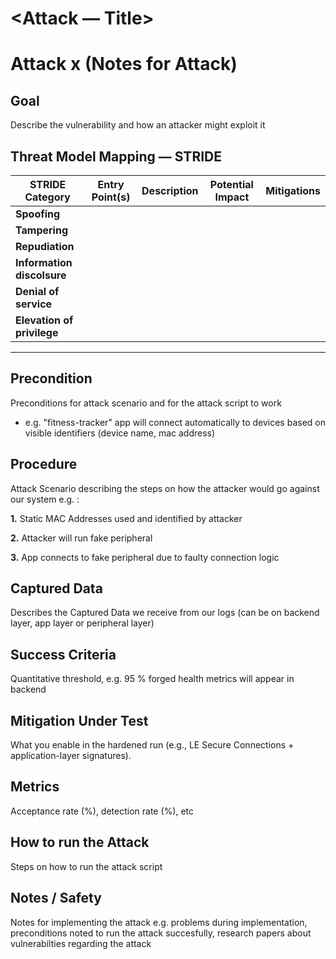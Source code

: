 # <Attack  — Title>
# Attack x (Notes for Attack) #

## Goal ## 
Describe the vulnerability and how an attacker might exploit it

## Threat Model Mapping — STRIDE

| STRIDE Category | Entry Point(s) | Description | Potential Impact |  Mitigations |
|-----------------|----------------|--------------|------------------|------------------------|
| **Spoofing** | 
| **Tampering** |
| **Repudiation** | 
| **Information discolsure** | 
| **Denial of service** | 
| **Elevation of privilege** | 

---

## Precondition ## 
 Preconditions for attack scenario and for the attack script to work
 - e.g. "fitness-tracker" app will connect automatically to devices based on visible identifiers (device name, mac address)

## Procedure ##
 Attack Scenario describing the steps on how the attacker would go against our system e.g. : 

**1.** Static MAC Addresses used and identified by attacker

**2.** Attacker will run fake peripheral

**3.** App connects to fake peripheral due to faulty connection logic

## Captured Data ##  
  Describes the Captured Data we receive from our logs (can be on backend layer, app layer or peripheral layer)

## Success Criteria ##
 Quantitative threshold, e.g. 95 % forged health metrics will appear in backend

## Mitigation Under Test ##
What you enable in the hardened run (e.g., LE Secure Connections + application-layer signatures).

## Metrics ##  
Acceptance rate (%), detection rate (%), etc

## How to run the Attack ##
Steps on how to run the attack script

## Notes / Safety ##

Notes for implementing the attack e.g. problems during implementation, preconditions noted to run the attack succesfully, research papers about vulnerabilties regarding the attack
